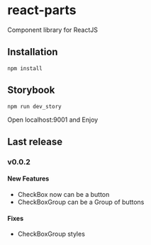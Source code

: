 # react-parts

Component library for ReactJS

## Installation

```npm install```

## Storybook

```npm run dev_story```

Open localhost:9001 and Enjoy

## Last release

### v0.0.2

#### New Features

- CheckBox now can be a button
- CheckBoxGroup can be a Group of buttons

#### Fixes

- CheckBoxGroup styles